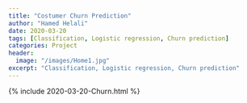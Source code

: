 ```yaml
---
title: "Costumer Churn Prediction"
author: "Hamed Helali"
date: 2020-03-20
tags: [Classification, Logistic regression, Churn prediction]
categories: Project
header:
  image: "/images/Home1.jpg"
excerpt: "Classification, Logistic regression, Churn prediction"
---
```


{% include 2020-03-20-Churn.html %}
